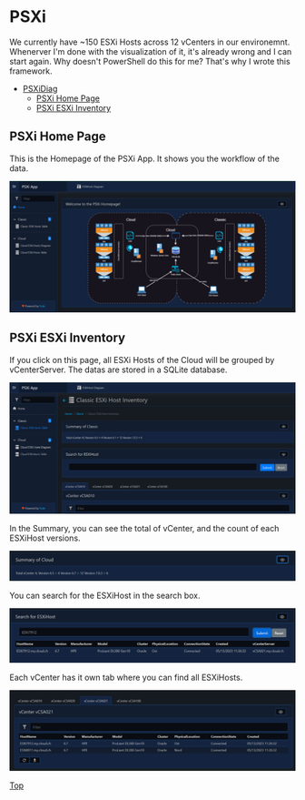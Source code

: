 # PSXi

We currently have ~150 ESXi Hosts across 12 vCenters in our environemnt. Whenerver I'm done with the visualization of it, it's already wrong and I can start again. Why doesn't PowerShell do this for me? That's why I wrote this framework.

- [PSXiDiag](#psxidiag)
  - [PSXi Home Page](#psxi-home-page)
  - [PSXi ESXi Inventory](#psxi-esxi-inventory)

## PSXi Home Page

This is the Homepage of the PSXi App. It shows you the workflow of the data.

![PSXiHomePage](./img/PSXiHomePage.png)

## PSXi ESXi Inventory

If you click on this page, all ESXi Hosts of the Cloud will be grouped by vCenterServer. The datas are stored in a SQLite database.

![PSXiEsxInventory](./img/PSXiEsxInventory.png)

In the Summary, you can see the total of vCenter, and the count of each ESXiHost versions.

![PSXiEsxInventory](./img/PSXiSummaryEsxiHosts.png)

You can search for the ESXiHost in the search box.

![PSXiEsxInventory](./img/PSXiSearchEsxiHosts.png)

Each vCenter has it own tab where you can find all ESXiHosts.

![PSXiEsxInventory](./img/PSXivCenterTabs.png)

[Top](#)
